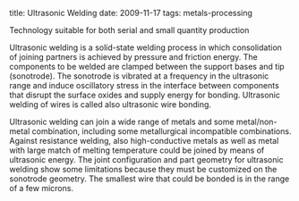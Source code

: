 title: Ultrasonic Welding 
date: 2009-11-17
tags: metals-processing

Technology suitable for both serial and small quantity production

Ultrasonic welding is a solid-state welding process in which consolidation of joining partners is achieved by pressure and friction energy. The components to be welded are clamped between the support bases and tip (sonotrode). The sonotrode is vibrated at a frequency in the ultrasonic range and induce oscillatory stress in the interface between components that disrupt the surface oxides and supply energy for bonding. Ultrasonic welding of wires is called also ultrasonic wire bonding.

Ultrasonic welding can join a wide range of metals and some metal/non-metal combination, including some metallurgical incompatible combinations. Against resistance welding, also high-conductive metals as well as metal with large match of melting temperature could be joined by means of ultrasonic energy. The joint configuration and part geometry for ultrasonic welding show some limitations because they must be customized on the sonotrode geometry.  The smallest wire that could be bonded is in the range of a few microns.